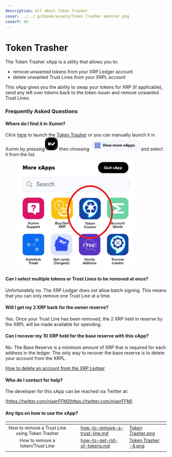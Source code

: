 ```yaml
---
description: All about Token Trasher
cover: ../../.gitbook/assets/Token Trasher monster.png
coverY: 88
---
```


# Token Trasher

The Token Trasher xApp is a utility that allows you to:

* remove unwanted tokens from your XRP Ledger account
* delete unwanted Trust Lines from your XRPL account

This xApp gives you the ability to swap your tokens for XRP (if applicable), send any left over tokens back to the token issuer and remove unwanted Trust Lines.

### Frequently Asked Questions

#### Where do I find it in Xumm?

Click [here](https://xumm.app/detect/xapp:nixer.tokentrasher) to launch the [Token Trasher](https://xumm.app/detect/xapp:nixer.tokentrasher) or you can manually launch it in Xumm by pressing<img src="../../.gitbook/assets/image (5) (1) (1).png" alt="" data-size="line"> then choosing <img src="../../.gitbook/assets/image (3) (5).png" alt="" data-size="line">and select it from the list.

<figure><img src="../../.gitbook/assets/Token Trasher  (1).png" alt=""><figcaption></figcaption></figure>

#### Can I select multiple tokens or Trust Lines to be removed at once?

Unfortunately no. The XRP Ledger does not allow batch signing. This means that you can only remove one Trust Line at a time.

#### Will I get my 2 XRP back for the owner reserve?

Yes. Once your Trust Line has been removed, the 2 XRP held in reserve by the XRPL will be made available for spending.

#### Can I recover my 10 XRP held for the base reserve with this xApp?

No. The Base Reserve is a minimum amount of XRP that is required for each address in the ledger. The only way to recover the base reserve is to delete your account from the XRPL.

[How to delete an account from the XRP Ledger](../../learning-more-about-xumm/deleting-an-xrpl-account.md)

#### Who do I contact for help?

The developer for this xApp can be reached via Twitter at:

[https://twitter.com/nixerFFM](https://twitter.com/nixerFFM)

#### Any tips on how to use the xApp?

<table data-view="cards"><thead><tr><th align="center"></th><th data-hidden></th><th data-hidden></th><th data-hidden data-card-target data-type="content-ref"></th><th data-hidden data-card-cover data-type="files"></th></tr></thead><tbody><tr><td align="center">How to remove a Trust Line using Token Trasher</td><td></td><td></td><td><a href="token-trasher/how-to-remove-a-trust-line.md">how-to-remove-a-trust-line.md</a></td><td><a href="../../.gitbook/assets/Token Trasher.png">Token Trasher.png</a></td></tr><tr><td align="center">How to remove a token/Trust Line</td><td></td><td></td><td><a href="token-trasher/how-to-get-rid-of-tokens.md">how-to-get-rid-of-tokens.md</a></td><td><a href="../../.gitbook/assets/Token Trasher -4.png">Token Trasher -4.png</a></td></tr><tr><td align="center"></td><td></td><td></td><td></td><td></td></tr></tbody></table>

